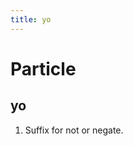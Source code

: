 ```yaml
---
title: yo
---
```


Particle
================================

yo
----------------

1. Suffix for not or negate.
